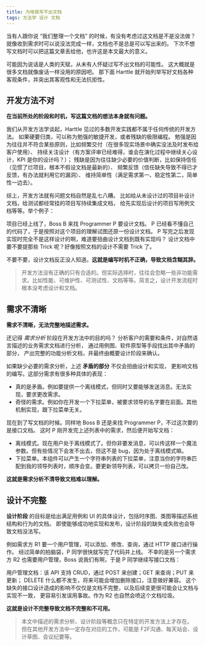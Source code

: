 ```yaml
---
title: 为啥我写不出文档
tags: 方法学 设计 文档
---
```


当有人跟你说 “我们整理一个文档” 的时候，有没有考虑过这文档是不是没法做？
就像收到需求时可以说没法完成一样，文档也不是总是可以写出来的。
下次不想写文档时可以把这篇文章丢给他，也许这是本文最大的意义。

可能因为说话是人类的天赋，从未有人怀疑过写不出文档的可能性。
这大概就是很多文档就像废话一样没用的原因吧。
那下面 Harttle 就开始列举写好文档各种客观条件，并突出其客观性和无法抗拒性。

<!--more-->

## 开发方法不对

**在当前所处的阶段和时机，写这篇文档的想法本身就有问题。**

我们从开发方法学谈起，Harttle 见过的多数开发实践都不属于任何传统的开发方法。
如果硬要归类，可以称为勉强的敏捷开发，或者残缺的极限编程。
勉强是因为往往并不符合某些原则，比如频繁交付（在很多现实场景中确实没法及时发布给客户使用）、
持续关注设计（有方案评审已经难得，谁会在演化过程中继续关心设计，KPI 是你的设计吗？）；
残缺是因为往往缺少必要的价值判断，比如保持信任（见惯了烂项目，根本不假设文档是最新的）、
频繁反馈（信任缺失导致不得已才反馈，有办法就利用它的漏洞）、
维持简单性（满足需求第一、稳定性第二，简单性一边去）。

综上，开发方法就有问题文档自然是乱七八糟。
比如给从未设计过的项目补设计文档，给测试都经常挂的项目写持续集成文档，
给先实现后设计的项目写用例文档等等。举个例子：

项目已经上线了，Boss B 来找 Programmer P 要设计文档。
P 已经看不懂自己的代码了，于是按照对这个项目的理解试图还原一份设计文档。
P 写完之后发现实现时完全不是这样设计的啊，难道要扭曲设计文档到既有实现吗？
设计文档中要不要提那些 Trick 呢？好像按照文档的设计不需要 Trick 了。

不要不要，设计文档反正没人知道。**这就是编写时机不正确，导致文档含糊其辞。**

> 开发方法没有正确的只有合适的。但实际选择时，往往会忽略一些非功能需求。比如性能、可维护性、可测试性、文档等等。简言之，设计开发流程时根本没考虑设计和文档。

## 需求不清晰

**需求不清晰，无法完整地描述需求。**

还记得 *需求分析* 阶段在开发方法中的目的吗？
分析客户的需要和条件，对自然语言描述的业务需求文档进行分析，
通过用例图、软件原型等手段找出其中矛盾的部分，
产出完整的功能分析文档，并最终由概要设计阶段来确认。

如果缺少必要的需求分析，上述 **矛盾的部分** 不仅会扭曲设计和实现，
更影响文档的编写。这部分需求有很多种具体的表现：

* 真的是矛盾。例如要提供一个离线模式，但同时又要能够发送消息。无法实现，要求更改需求。
* 奇怪的需求。例如你在开发一个下拉菜单，被要求领导的名字要在前面。其他机制实现，跟下拉菜单无关。

现在到了写文档的时候。同样地 Boss B 还是来找 Programmer P，不过这次要的是接口文档。
这时 P 刚开发完上述列表中的需求，然后便开始写文档：

* 离线模式。现在用户处于离线模式了。但你非要发消息，可以传这样一个魔法参数。但有些情况下会发不出去，但这不是 bug，因为处于离线模式嘛。
* 下拉菜单。本组件可以产生一个字符串列表的下拉菜单，注意当你的字符串匹配到我的领导列表时，顺序会变。要更新领导列表，可以拷贝一份自己改。

**这就是需求分析不清导致文档难以理解。**

## 设计不完整

**设计阶段** 的目标是给出满足用例和 UI 的具体设计，包括时序图、类图等描述系统结构和行为的文档。
即使能够成功地实现和发布，设计阶段的缺失或失败也会导致文档没法写。

例如需求方 R1 要一个用户管理，可以添加、修改、查询，通过 HTTP 接口进行操作。
经过简单的拍脑袋，P 同学很快就写完了代码并上线。
不幸的是另一个需求方 R2 也需要用户管理，Boss 说我们有啊，于是 P 同学继续写接口文档：

用户管理文档：该 API 支持 CRUD，通过 POST 来创建；GET 来查询；PUT 来更新；
DELETE 什么都不发生，将来可能会增加删除接口，注意做好兼容。
这个缺失的接口设计造成的影响不仅仅是文档不完整，以及后续变更很可能会让文档与实现不一致，
更容易引发误用事故。作为 R2 也自然会喷这个文档垃圾。

**这就是设计不完整导致文档不完整和不可用。**

> 本文中描述的需求分析、设计阶段等概念只在特定的开发方法上才存在。
> 但在其他开发方法中一定存在对应的工作，可能是 F2F沟通、每天站会、设计草图、会议纪要等。
